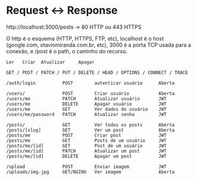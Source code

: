 # Request <-> Response

http://localhost:3000/posts -> 80 HTTP ou 443 HTTPS

O http é o esquema (HTTP, HTTPS, FTP, etc), localhost é o host (google.com,
otaviomiranda.com.br, etc), 3000 é a porta TCP usada para a conexão, e /post é o
path, o caminho do recurso.

```
Ler   Criar  Atualizar     Apagar

GET / POST / PATCH / PUT / DELETE / HEAD / OPTIONS / CONNECT / TRACE

/auth/login          POST        autenticar usuário      Aberta

/users/              POST        Criar usuário           Aberta
/users/me            PATCH       Atualizar usuário       JWT
/users/me            DELETE      Apagar usuário          JWT
/users/me            GET         Ver dados do usuário    JWT
/users/me/password   PATCH       Atualizar senha         JWT

/posts/              GET         Ver todos os posts      Aberta
/posts/[slug]        GET         Ver um post             Aberta
/posts/me            POST        Criar post              JWT
/posts/me            GET         Posts de um usuário     JWT
/posts/me/[id]       GET         Post de um usuário      JWT
/posts/me/[id]       PATCH       Atualizar um post       JWT
/posts/me/[id]       DELETE      Apagar um post          JWT

/upload              POST        Enviar imagem           JWT
/uploads/img.jpg     GET/NGINX   Ver imagem              Aberta


```

